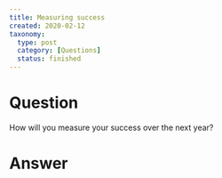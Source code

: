 ```yaml
---
title: Measuring success
created: 2020-02-12
taxonomy:
  type: post
  category: [Questions]
  status: finished
---
```


# Question
How will you measure your success over the next year?

# Answer
